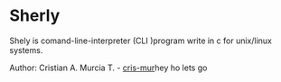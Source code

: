 # Sherly
Shely is comand-line-interpreter (CLI )program write in c for unix/linux systems.

Author: Cristian A. Murcia T. - [cris-mur](github.com/user/cris-mur)hey ho lets go

